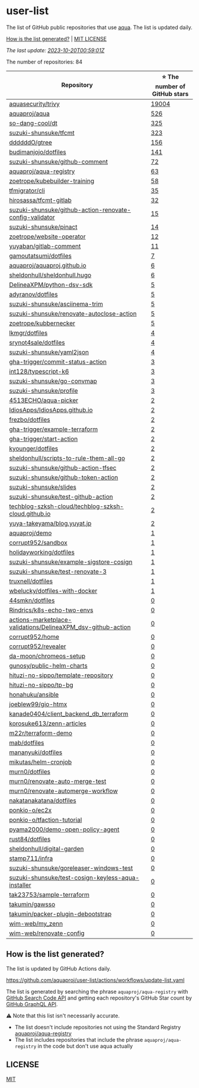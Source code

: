 <!-- DON'T EDIT README.md.
README.md is generated from templates automatically.
Please edit docs/HEADER.md and docs/FOOTER.md and Go code instead.
-->

# user-list

The list of GitHub public repositories that use [aqua](https://aquaproj.github.io/).
The list is updated daily.

[How is the list generated?](#how-is-the-list-generated) | [MIT LICENSE](https://github.com/aquaproj/user-list/blob/main/LICENSE)

_The last update: [2023-10-20T00:59:01Z](https://github.com/aquaproj/user-list/actions/runs/6582013522)_

The number of repositories: 84

Repository | :star: The number of GitHub stars
--- | ---
[aquasecurity/trivy](https://github.com/aquasecurity/trivy) | [19004](https://github.com/aquasecurity/trivy/stargazers)
[aquaproj/aqua](https://github.com/aquaproj/aqua) | [526](https://github.com/aquaproj/aqua/stargazers)
[so-dang-cool/dt](https://github.com/so-dang-cool/dt) | [325](https://github.com/so-dang-cool/dt/stargazers)
[suzuki-shunsuke/tfcmt](https://github.com/suzuki-shunsuke/tfcmt) | [323](https://github.com/suzuki-shunsuke/tfcmt/stargazers)
[ddddddO/gtree](https://github.com/ddddddO/gtree) | [156](https://github.com/ddddddO/gtree/stargazers)
[budimanjojo/dotfiles](https://github.com/budimanjojo/dotfiles) | [141](https://github.com/budimanjojo/dotfiles/stargazers)
[suzuki-shunsuke/github-comment](https://github.com/suzuki-shunsuke/github-comment) | [72](https://github.com/suzuki-shunsuke/github-comment/stargazers)
[aquaproj/aqua-registry](https://github.com/aquaproj/aqua-registry) | [63](https://github.com/aquaproj/aqua-registry/stargazers)
[zoetrope/kubebuilder-training](https://github.com/zoetrope/kubebuilder-training) | [58](https://github.com/zoetrope/kubebuilder-training/stargazers)
[tfmigrator/cli](https://github.com/tfmigrator/cli) | [35](https://github.com/tfmigrator/cli/stargazers)
[hirosassa/tfcmt-gitlab](https://github.com/hirosassa/tfcmt-gitlab) | [32](https://github.com/hirosassa/tfcmt-gitlab/stargazers)
[suzuki-shunsuke/github-action-renovate-config-validator](https://github.com/suzuki-shunsuke/github-action-renovate-config-validator) | [15](https://github.com/suzuki-shunsuke/github-action-renovate-config-validator/stargazers)
[suzuki-shunsuke/pinact](https://github.com/suzuki-shunsuke/pinact) | [14](https://github.com/suzuki-shunsuke/pinact/stargazers)
[zoetrope/website-operator](https://github.com/zoetrope/website-operator) | [12](https://github.com/zoetrope/website-operator/stargazers)
[yuyaban/gitlab-comment](https://github.com/yuyaban/gitlab-comment) | [11](https://github.com/yuyaban/gitlab-comment/stargazers)
[gamoutatsumi/dotfiles](https://github.com/gamoutatsumi/dotfiles) | [7](https://github.com/gamoutatsumi/dotfiles/stargazers)
[aquaproj/aquaproj.github.io](https://github.com/aquaproj/aquaproj.github.io) | [6](https://github.com/aquaproj/aquaproj.github.io/stargazers)
[sheldonhull/sheldonhull.hugo](https://github.com/sheldonhull/sheldonhull.hugo) | [6](https://github.com/sheldonhull/sheldonhull.hugo/stargazers)
[DelineaXPM/python-dsv-sdk](https://github.com/DelineaXPM/python-dsv-sdk) | [5](https://github.com/DelineaXPM/python-dsv-sdk/stargazers)
[adyranov/dotfiles](https://github.com/adyranov/dotfiles) | [5](https://github.com/adyranov/dotfiles/stargazers)
[suzuki-shunsuke/asciinema-trim](https://github.com/suzuki-shunsuke/asciinema-trim) | [5](https://github.com/suzuki-shunsuke/asciinema-trim/stargazers)
[suzuki-shunsuke/renovate-autoclose-action](https://github.com/suzuki-shunsuke/renovate-autoclose-action) | [5](https://github.com/suzuki-shunsuke/renovate-autoclose-action/stargazers)
[zoetrope/kubbernecker](https://github.com/zoetrope/kubbernecker) | [5](https://github.com/zoetrope/kubbernecker/stargazers)
[lkmgr/dotfiles](https://github.com/lkmgr/dotfiles) | [4](https://github.com/lkmgr/dotfiles/stargazers)
[srynot4sale/dotfiles](https://github.com/srynot4sale/dotfiles) | [4](https://github.com/srynot4sale/dotfiles/stargazers)
[suzuki-shunsuke/yaml2json](https://github.com/suzuki-shunsuke/yaml2json) | [4](https://github.com/suzuki-shunsuke/yaml2json/stargazers)
[gha-trigger/commit-status-action](https://github.com/gha-trigger/commit-status-action) | [3](https://github.com/gha-trigger/commit-status-action/stargazers)
[int128/typescript-k6](https://github.com/int128/typescript-k6) | [3](https://github.com/int128/typescript-k6/stargazers)
[suzuki-shunsuke/go-convmap](https://github.com/suzuki-shunsuke/go-convmap) | [3](https://github.com/suzuki-shunsuke/go-convmap/stargazers)
[suzuki-shunsuke/profile](https://github.com/suzuki-shunsuke/profile) | [3](https://github.com/suzuki-shunsuke/profile/stargazers)
[4513ECHO/aqua-picker](https://github.com/4513ECHO/aqua-picker) | [2](https://github.com/4513ECHO/aqua-picker/stargazers)
[IdiosApps/IdiosApps.github.io](https://github.com/IdiosApps/IdiosApps.github.io) | [2](https://github.com/IdiosApps/IdiosApps.github.io/stargazers)
[frezbo/dotfiles](https://github.com/frezbo/dotfiles) | [2](https://github.com/frezbo/dotfiles/stargazers)
[gha-trigger/example-terraform](https://github.com/gha-trigger/example-terraform) | [2](https://github.com/gha-trigger/example-terraform/stargazers)
[gha-trigger/start-action](https://github.com/gha-trigger/start-action) | [2](https://github.com/gha-trigger/start-action/stargazers)
[kyounger/dotfiles](https://github.com/kyounger/dotfiles) | [2](https://github.com/kyounger/dotfiles/stargazers)
[sheldonhull/scripts-to-rule-them-all-go](https://github.com/sheldonhull/scripts-to-rule-them-all-go) | [2](https://github.com/sheldonhull/scripts-to-rule-them-all-go/stargazers)
[suzuki-shunsuke/github-action-tfsec](https://github.com/suzuki-shunsuke/github-action-tfsec) | [2](https://github.com/suzuki-shunsuke/github-action-tfsec/stargazers)
[suzuki-shunsuke/github-token-action](https://github.com/suzuki-shunsuke/github-token-action) | [2](https://github.com/suzuki-shunsuke/github-token-action/stargazers)
[suzuki-shunsuke/slides](https://github.com/suzuki-shunsuke/slides) | [2](https://github.com/suzuki-shunsuke/slides/stargazers)
[suzuki-shunsuke/test-github-action](https://github.com/suzuki-shunsuke/test-github-action) | [2](https://github.com/suzuki-shunsuke/test-github-action/stargazers)
[techblog-szksh-cloud/techblog-szksh-cloud.github.io](https://github.com/techblog-szksh-cloud/techblog-szksh-cloud.github.io) | [2](https://github.com/techblog-szksh-cloud/techblog-szksh-cloud.github.io/stargazers)
[yuya-takeyama/blog.yuyat.jp](https://github.com/yuya-takeyama/blog.yuyat.jp) | [2](https://github.com/yuya-takeyama/blog.yuyat.jp/stargazers)
[aquaproj/demo](https://github.com/aquaproj/demo) | [1](https://github.com/aquaproj/demo/stargazers)
[corrupt952/sandbox](https://github.com/corrupt952/sandbox) | [1](https://github.com/corrupt952/sandbox/stargazers)
[holidayworking/dotfiles](https://github.com/holidayworking/dotfiles) | [1](https://github.com/holidayworking/dotfiles/stargazers)
[suzuki-shunsuke/example-sigstore-cosign](https://github.com/suzuki-shunsuke/example-sigstore-cosign) | [1](https://github.com/suzuki-shunsuke/example-sigstore-cosign/stargazers)
[suzuki-shunsuke/test-renovate-3](https://github.com/suzuki-shunsuke/test-renovate-3) | [1](https://github.com/suzuki-shunsuke/test-renovate-3/stargazers)
[truxnell/dotfiles](https://github.com/truxnell/dotfiles) | [1](https://github.com/truxnell/dotfiles/stargazers)
[wbelucky/dotfiles-with-docker](https://github.com/wbelucky/dotfiles-with-docker) | [1](https://github.com/wbelucky/dotfiles-with-docker/stargazers)
[44smkn/dotfiles](https://github.com/44smkn/dotfiles) | [0](https://github.com/44smkn/dotfiles/stargazers)
[Rindrics/k8s-echo-two-envs](https://github.com/Rindrics/k8s-echo-two-envs) | [0](https://github.com/Rindrics/k8s-echo-two-envs/stargazers)
[actions-marketplace-validations/DelineaXPM_dsv-github-action](https://github.com/actions-marketplace-validations/DelineaXPM_dsv-github-action) | [0](https://github.com/actions-marketplace-validations/DelineaXPM_dsv-github-action/stargazers)
[corrupt952/home](https://github.com/corrupt952/home) | [0](https://github.com/corrupt952/home/stargazers)
[corrupt952/revealer](https://github.com/corrupt952/revealer) | [0](https://github.com/corrupt952/revealer/stargazers)
[da-moon/chromeos-setup](https://github.com/da-moon/chromeos-setup) | [0](https://github.com/da-moon/chromeos-setup/stargazers)
[gunosy/public-helm-charts](https://github.com/gunosy/public-helm-charts) | [0](https://github.com/gunosy/public-helm-charts/stargazers)
[hituzi-no-sippo/template-repository](https://github.com/hituzi-no-sippo/template-repository) | [0](https://github.com/hituzi-no-sippo/template-repository/stargazers)
[hituzi-no-sippo/tp-bg](https://github.com/hituzi-no-sippo/tp-bg) | [0](https://github.com/hituzi-no-sippo/tp-bg/stargazers)
[honahuku/ansible](https://github.com/honahuku/ansible) | [0](https://github.com/honahuku/ansible/stargazers)
[joeblew99/gio-htmx](https://github.com/joeblew99/gio-htmx) | [0](https://github.com/joeblew99/gio-htmx/stargazers)
[kanade0404/client_backend_db_terraform](https://github.com/kanade0404/client_backend_db_terraform) | [0](https://github.com/kanade0404/client_backend_db_terraform/stargazers)
[korosuke613/zenn-articles](https://github.com/korosuke613/zenn-articles) | [0](https://github.com/korosuke613/zenn-articles/stargazers)
[m22r/terraform-demo](https://github.com/m22r/terraform-demo) | [0](https://github.com/m22r/terraform-demo/stargazers)
[mab/dotfiles](https://github.com/mab/dotfiles) | [0](https://github.com/mab/dotfiles/stargazers)
[mananyuki/dotfiles](https://github.com/mananyuki/dotfiles) | [0](https://github.com/mananyuki/dotfiles/stargazers)
[mikutas/helm-cronjob](https://github.com/mikutas/helm-cronjob) | [0](https://github.com/mikutas/helm-cronjob/stargazers)
[murn0/dotfiles](https://github.com/murn0/dotfiles) | [0](https://github.com/murn0/dotfiles/stargazers)
[murn0/renovate-auto-merge-test](https://github.com/murn0/renovate-auto-merge-test) | [0](https://github.com/murn0/renovate-auto-merge-test/stargazers)
[murn0/renovate-automerge-workflow](https://github.com/murn0/renovate-automerge-workflow) | [0](https://github.com/murn0/renovate-automerge-workflow/stargazers)
[nakatanakatana/dotfiles](https://github.com/nakatanakatana/dotfiles) | [0](https://github.com/nakatanakatana/dotfiles/stargazers)
[ponkio-o/ec2x](https://github.com/ponkio-o/ec2x) | [0](https://github.com/ponkio-o/ec2x/stargazers)
[ponkio-o/tfaction-tutorial](https://github.com/ponkio-o/tfaction-tutorial) | [0](https://github.com/ponkio-o/tfaction-tutorial/stargazers)
[pyama2000/demo-open-policy-agent](https://github.com/pyama2000/demo-open-policy-agent) | [0](https://github.com/pyama2000/demo-open-policy-agent/stargazers)
[rust84/dotfiles](https://github.com/rust84/dotfiles) | [0](https://github.com/rust84/dotfiles/stargazers)
[sheldonhull/digital-garden](https://github.com/sheldonhull/digital-garden) | [0](https://github.com/sheldonhull/digital-garden/stargazers)
[stamp711/infra](https://github.com/stamp711/infra) | [0](https://github.com/stamp711/infra/stargazers)
[suzuki-shunsuke/goreleaser-windows-test](https://github.com/suzuki-shunsuke/goreleaser-windows-test) | [0](https://github.com/suzuki-shunsuke/goreleaser-windows-test/stargazers)
[suzuki-shunsuke/test-cosign-keyless-aqua-installer](https://github.com/suzuki-shunsuke/test-cosign-keyless-aqua-installer) | [0](https://github.com/suzuki-shunsuke/test-cosign-keyless-aqua-installer/stargazers)
[tak23753/sample-terraform](https://github.com/tak23753/sample-terraform) | [0](https://github.com/tak23753/sample-terraform/stargazers)
[takumin/gawsso](https://github.com/takumin/gawsso) | [0](https://github.com/takumin/gawsso/stargazers)
[takumin/packer-plugin-debootstrap](https://github.com/takumin/packer-plugin-debootstrap) | [0](https://github.com/takumin/packer-plugin-debootstrap/stargazers)
[wim-web/my_zenn](https://github.com/wim-web/my_zenn) | [0](https://github.com/wim-web/my_zenn/stargazers)
[wim-web/renovate-config](https://github.com/wim-web/renovate-config) | [0](https://github.com/wim-web/renovate-config/stargazers)

## How is the list generated?

The list is updated by GitHub Actions daily.

https://github.com/aquaproj/user-list/actions/workflows/update-list.yaml

The list is generated by searching the phrase `aquaproj/aqua-registry` with [GitHub Search Code API](https://docs.github.com/en/rest/search/search?apiVersion=2022-11-28#search-code) and getting each repository's GitHub Star count by [GitHub GraphQL API](https://docs.github.com/graphql).

:warning: Note that this list isn't necessarily accurate.

- The list doesn't include repositories not using the Standard Registry [aquaproj/aqua-registry](https://github.com/aquaproj/aqua-registry)
- The list includes repositories that include the phrase `aquaproj/aqua-registry` in the code but don't use aqua actually

## LICENSE

[MIT](LICENSE)
